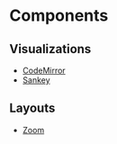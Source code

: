 # Components

## Visualizations

* [CodeMirror](./codemirror)
* [Sankey](./sankey)

## Layouts

* [Zoom](./zoom)
